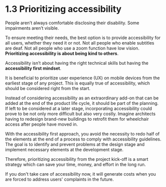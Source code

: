 # 1.3 Prioritizing accessibility

People aren’t always comfortable disclosing their disability. Some impairments aren’t visible.

To ensure meeting their needs, the best option is to provide accessibility for all users, whether they need it or not. Not all people who enable subtitles are deaf. Not all people who use a zoom function have low vision. **Prioritizing accessibility is about being kind to others**.

Accessibility isn’t about having the right technical skills but having the **accessibility first mindset**.

It is beneficial to prioritize user experience (UX) on mobile devices from the earliest stage of any project. This is equally true of accessibility, which should be considered right from the start.

Instead of considering accessibility as an extraordinary add-on that can be added at the end of the product life cycle, it should be part of the planning. If left to be considered at a later stage, incorporating accessibility could prove to be not only more difficult but also very costly. Imagine architects having to redesign brand-new buildings to retrofit them for wheelchair access after people have moved in.

With the accessibility first approach, you avoid the necessity to redo half of the elements at the end of a process to comply with accessibility guidelines. The goal is to identify and prevent problems at the design stage and implement necessary elements at the development stage.

Therefore, prioritizing accessibility from the project kick-off is a smart strategy which can save your time, money, and effort in the long run.

If you don't take care of accessibility now, it will generate costs when you are forced to address users' complaints in the future.